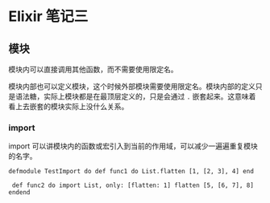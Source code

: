 # Elixir 笔记三

## 模块

模块内可以直接调用其他函数，而不需要使用限定名。

模块内部也可以定义模块，这个时候外部模块需要使用限定名。模块内部的定义只是语法糖，实际上模块都是在最顶层定义的，只是会通过 `.` 嵌套起来。这意味着看上去嵌套的模块实际上没什么关系。

### import

import 可以讲模块内的函数或宏引入到当前的作用域，可以减少一遍遍重复模块的名字。

```
defmodule TestImport do def func1 do List.flatten [1, [2, 3], 4] end

 def func2 do import List, only: [flatten: 1] flatten [5, [6, 7], 8] endend
```